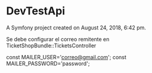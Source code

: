 DevTestApi
==========

A Symfony project created on August 24, 2018, 6:42 pm.

Se debe configurar el correo remitente en TicketShopBundle::TicketsController 

const MAILER_USER='correo@gmail.com';
const MAILER_PASSWORD='password';
